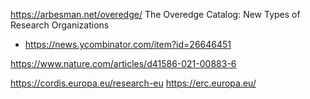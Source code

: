 https://arbesman.net/overedge/ The Overedge Catalog: New Types of Research Organizations
* https://news.ycombinator.com/item?id=26646451

https://www.nature.com/articles/d41586-021-00883-6

https://cordis.europa.eu/research-eu
https://erc.europa.eu/